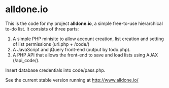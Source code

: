 alldone.io
=============

This is the code for my project **alldone.io**, a simple free-to-use hierarchical to-do list. It consists of three parts:

1. A simple PHP minisite to allow account creation, list creation and setting of list permissions (url.php + /code/)
2. A JavaScript and jQuery front-end (output by todo.php).
3. A PHP API that allows the front-end to save and load lists using AJAX (/api_code/).

Insert database credentials into code/pass.php.

See the current stable version running at http://www.alldone.io/

